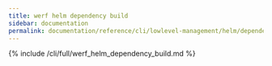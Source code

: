 ```yaml
---
title: werf helm dependency build
sidebar: documentation
permalink: documentation/reference/cli/lowlevel-management/helm/dependency/build.html
---
```


{% include /cli/full/werf_helm_dependency_build.md %}
